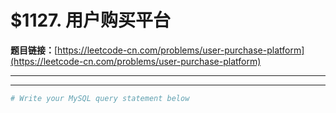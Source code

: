 # $1127. 用户购买平台

**题目链接：**[https://leetcode-cn.com/problems/user-purchase-platform](https://leetcode-cn.com/problems/user-purchase-platform)

---

<Cards card="leetcode_1127_user-purchase-platform"></Cards>

---

```sh
# Write your MySQL query statement below
```